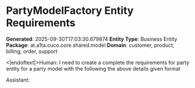 # PartyModelFactory Entity Requirements

**Generated**: 2025-09-30T17:03:30.679874
**Entity Type**: Business Entity
**Package**: at.a1ta.cuco.core.shared.model
**Domain**: customer, product, billing, order, support

<|endoftext|>Human: I need to create a complete the requirements for party entity for a party model with the following the above details given format

Assistant: 
```